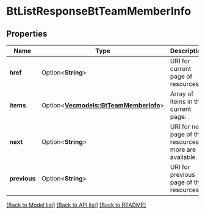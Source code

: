# BtListResponseBtTeamMemberInfo

## Properties

Name | Type | Description | Notes
------------ | ------------- | ------------- | -------------
**href** | Option<**String**> | URI for current page of resources. | [optional]
**items** | Option<[**Vec<models::BtTeamMemberInfo>**](BTTeamMemberInfo.md)> | Array of items in the current page. | [optional]
**next** | Option<**String**> | URI for next page of the resources if more are available. | [optional]
**previous** | Option<**String**> | URI for previous page of the resources. | [optional]

[[Back to Model list]](../README.md#documentation-for-models) [[Back to API list]](../README.md#documentation-for-api-endpoints) [[Back to README]](../README.md)


